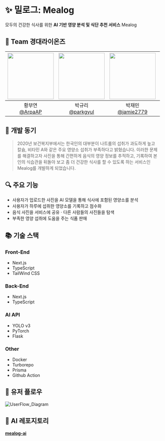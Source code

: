 # ✨ 밀로그: Mealog  
모두의 건강한 식사를 위한 **AI 기반 영양 분석 및 식단 추천 서비스** Mealog  
## 🦁 Team 경대라이온즈
|<img src="https://avatars.githubusercontent.com/u/54466872?v=4" width="150" height="150"/>|<img src="https://avatars.githubusercontent.com/u/98478441?v=4" width="150" height="150"/>|<img src="https://avatars.githubusercontent.com/u/56078563?v=4" width="150" height="150"/>|<img src="https://avatars.githubusercontent.com/u/71973291?v=4" width="150" height="150"/>|
|:-:|:-:|:-:|:-:|
|황부연<br/>[@ArpaAP](https://github.com/ArpaAP)|박규리<br/>[@parkgyul](https://github.com/parkgyul)|박재민<br/>[@jamie2779](https://github.com/jamie2779)|심준성<br/>[@MOJAN3543](https://github.com/MOJAN3543)|  

## 🥰 개발 동기
> 2020년 보건복지부에서는 한국인의 대부분이 나트륨의 섭취가 과도하게 높고 칼슘, 비타민 A와 같은 주요 영양소 섭취가 부족하다고 밝혔습니다. 이러한 문제를 해결하고자 사진을 통해 간편하게 음식의 영양 정보를 추적하고, 기록하여 본인의 식습관을 뒤돌아 보고 좀 더 건강한 식사를 할 수 있도록 하는 서비스인 Mealog를 개발하게 되었습니다.

## 🔍 주요 기능
* 사용자가 업로드한 사진을 AI 모델을 통해 식사에 포함된 영양소를 분석
* 사용자가 하루에 섭취한 영양소를 기록하고 점수화
* 음식 사진을 서비스에 공유 · 다른 사람들의 사진들을 탐색
* 부족한 영양 섭취에 도움을 주는 식품 판매

## 📚 기술 스택
### Front-End
* Next.js
* TypeScript
* TailWind CSS
### Back-End
* Next.js
* TypeScript
### AI API
* YOLO v3
* PyTorch
* Flask
### Other
* Docker
* Turborepo
* Prisma
* Github Action

## 🤔 유저 플로우
![UserFlow_Diagram](https://github.com/user-attachments/assets/1396d6c3-84a5-4070-ad3e-23b11389e0d2)  

## 🤖 AI 레포지토리
[**mealog-ai**](https://github.com/LikeLion-KNU04/mealog-ai)
